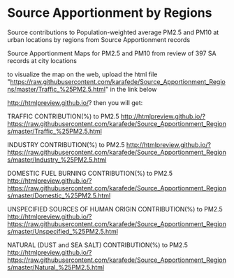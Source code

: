 # Source Apportionment by Regions
Source contributions to Population-weighted average PM2.5 and PM10 at urban locations by regions from Source Apportionment records

Source Apportionment Maps for PM2.5 and PM10 from review of 397 SA records at city locations

to visualize the map on the web, upload the html file 
"https://raw.githubusercontent.com/karafede/Source_Apportionment_Regions/master/Traffic_%25PM2.5.html" in the link below

http://htmlpreview.github.io/?
then you will get:

TRAFFIC CONTRIBUTION(%) to PM2.5
http://htmlpreview.github.io/?https://raw.githubusercontent.com/karafede/Source_Apportionment_Regions/master/Traffic_%25PM2.5.html

INDUSTRY CONTRIBUTION(%) to PM2.5
http://htmlpreview.github.io/?https://raw.githubusercontent.com/karafede/Source_Apportionment_Regions/master/Industry_%25PM2.5.html

DOMESTIC FUEL BURNING CONTRIBUTION(%) to PM2.5
http://htmlpreview.github.io/?https://raw.githubusercontent.com/karafede/Source_Apportionment_Regions/master/Domestic_%25PM2.5.html

UNSPECIFIED SOURCES OF HUMAN ORIGIN CONTRIBUTION(%) to PM2.5
http://htmlpreview.github.io/?https://raw.githubusercontent.com/karafede/Source_Apportionment_Regions/master/Unspecified_%25PM2.5.html

NATURAL (DUST and SEA SALT) CONTRIBUTION(%) to PM2.5
http://htmlpreview.github.io/?https://raw.githubusercontent.com/karafede/Source_Apportionment_Regions/master/Natural_%25PM2.5.html
